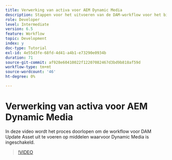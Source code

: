 ```yaml
---
title: Verwerking van activa voor AEM Dynamic Media
description: Stappen voor het uitvoeren van de DAM-workflow voor het bijwerken van middelen op middelen waarvoor Dynamic Media is ingeschakeld.
role: Developer
level: Intermediate
version: 6.5
feature: Workflow
topic: Development
index: y
doc-type: Tutorial
exl-id: 4e55d3fe-68fd-4d41-a4b1-e73290e0934b
duration: 71
source-git-commit: af928e60410022f12207082467d3bd9b818af59d
workflow-type: tm+mt
source-wordcount: '46'
ht-degree: 0%

---
```


# Verwerking van activa voor AEM Dynamic Media

In deze video wordt het proces doorlopen om de workflow voor DAM Update Asset uit te voeren op middelen waarvoor Dynamic Media is ingeschakeld.

>[!VIDEO](https://video.tv.adobe.com/v/335456?quality=12&learn=on)
